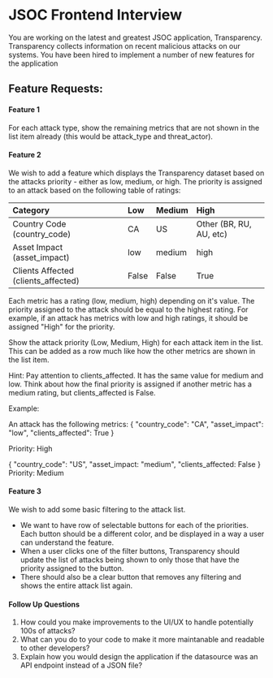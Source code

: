 # JSOC Frontend Interview

You are working on the latest and greatest JSOC application, Transparency. Transparency collects information on recent malicious attacks on our systems. You have been hired to implement a number of new features for the application

## Feature Requests:

#### Feature 1

For each attack type, show the remaining metrics that are not shown in the list item already (this would be attack_type and threat_actor).

#### Feature 2

We wish to add a feature which displays the Transparency dataset based on the attacks priority - either as low, medium, or high. The priority is assigned to an attack based on the following table of ratings:

| Category                            | Low   | Medium | High                    |
| :---------------------------------- | :---- | :----- | :---------------------- |
| Country Code (country_code)         | CA    | US     | Other (BR, RU, AU, etc) |
| Asset Impact (asset_impact)         | low   | medium | high                    |
| Clients Affected (clients_affected) | False | False  | True                    |

Each metric has a rating (low, medium, high) depending on it's value. The priority assigned to the attack should be equal to the highest rating. For example, if an attack has metrics with low and high ratings, it should be assigned "High" for the priority.

Show the attack priority (Low, Medium, High) for each attack item in the list. This can be added as a row much like how the other metrics are shown in the list item.

Hint: Pay attention to clients_affected. It has the same value for medium and low. Think about how the final priority is assigned if another metric has a medium rating, but clients_affected is False.

Example:

An attack has the following metrics:
{
"country_code": "CA",
"asset_impact": "low",
"clients_affected": True
}

Priority: High

{
"country_code": "US",
"asset_impact: "medium",
"clients_affected: False
}
Priority: Medium

#### Feature 3

We wish to add some basic filtering to the attack list.

- We want to have row of selectable buttons for each of the priorities. Each button should be a different color, and be displayed in a way a user can understand the feature.
- When a user clicks one of the filter buttons, Transparency should update the list of attacks being shown to only those that have the priority assigned to the button.
- There should also be a clear button that removes any filtering and shows the entire attack list again.

#### Follow Up Questions

1. How could you make improvements to the UI/UX to handle potentially 100s of attacks?
2. What can you do to your code to make it more maintanable and readable to other developers?
3. Explain how you would design the application if the datasource was an API endpoint instead of a JSON file?
